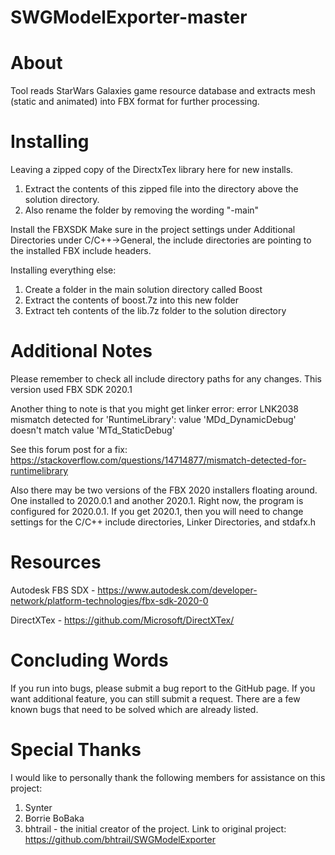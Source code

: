 # SWGModelExporter-master

# About

Tool reads StarWars Galaxies game resource database and extracts mesh (static and animated)
into FBX format for further processing.

# Installing

Leaving a zipped copy of the DirectxTex library here for new installs.
1) Extract the contents of this zipped file into the directory above the solution directory.
2) Also rename the folder by removing the wording "-main"

Install the FBXSDK
Make sure in the project settings under Additional Directories under C/C++->General, the include directories are pointing to the installed FBX include headers.

Installing everything else:
1) Create a folder in the main solution directory called Boost
2) Extract the contents of boost.7z into this new folder
3) Extract teh contents of the lib.7z folder to the solution directory

# Additional Notes

Please remember to check all include directory paths for any changes. This version used FBX SDK 2020.1

Another thing to note is that you might get linker error: 
error LNK2038 mismatch detected for 'RuntimeLibrary': value 'MDd_DynamicDebug' doesn't match value 'MTd_StaticDebug'

See this forum post for a fix:
https://stackoverflow.com/questions/14714877/mismatch-detected-for-runtimelibrary

Also there may be two versions of the FBX 2020 installers floating around. One installed to 2020.0.1 and another 2020.1. Right now, the program is configured for 2020.0.1. If you get 2020.1, then you will need to change settings for the C/C++ include directories, Linker Directories, and stdafx.h

# Resources

Autodesk FBS SDX - https://www.autodesk.com/developer-network/platform-technologies/fbx-sdk-2020-0

DirectXTex - https://github.com/Microsoft/DirectXTex/

# Concluding Words

If you run into bugs, please submit a bug report to the GitHub page. If you want additional feature, you can still submit a request. There are a few known bugs that need to be solved which are already listed.

# Special Thanks

I would like to personally thank the following members for assistance on this project:

1) Synter
2) Borrie BoBaka
3) bhtrail - the initial creator of the project. Link to original project: https://github.com/bhtrail/SWGModelExporter
 